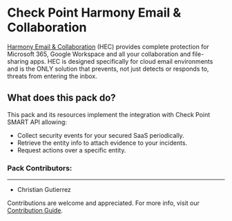 # Check Point Harmony Email & Collaboration

[Harmony Email & Collaboration](https://www.checkpoint.com/harmony/email-security/email-office/) (HEC) provides complete 
protection for Microsoft 365, Google Workspace and all your 
collaboration and file-sharing apps. HEC is designed specifically 
for cloud email environments and is the ONLY solution that 
prevents, not just detects or responds to, threats from entering the inbox.

## What does this pack do?

This pack and its resources implement the integration with 
Check Point SMART API allowing:

* Collect security events for your secured SaaS periodically.
* Retrieve the entity info to attach evidence to your incidents.
* Request actions over a specific entity.

### Pack Contributors:

---
 - Christian Gutierrez

Contributions are welcome and appreciated. For more info, visit our [Contribution Guide](https://xsoar.pan.dev/docs/contributing/contributing).